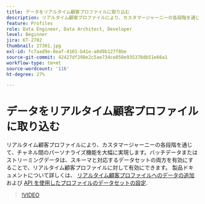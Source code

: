 ```yaml
---
title: データをリアルタイム顧客プロファイルに取り込む
description: リアルタイム顧客プロファイルにより、カスタマージャーニーの各段階を通じて、チャネル間のパーソナライズ機能を大幅に実現します。リアルタイム顧客プロファイルに対してバッチデータまたはストリーミングデータを有効にするには、スキーマと対応するデータセットの両方を有効にします。
feature: Profiles
role: Data Engineer, Data Architect, Developer
level: Beginner
jira: KT-2702
thumbnail: 27301.jpg
exl-id: fc7aad9e-8eaf-4101-b41e-a0d9b127f8be
source-git-commit: 42427df298e2c5ae734ce050e935378db51e66a1
workflow-type: tm+mt
source-wordcount: '116'
ht-degree: 27%

---
```


# データをリアルタイム顧客プロファイルに取り込む

リアルタイム顧客プロファイルにより、カスタマージャーニーの各段階を通じて、チャネル間のパーソナライズ機能を大幅に実現します。バッチデータまたはストリーミングデータは、スキーマと対応するデータセットの両方を有効にすることで、リアルタイム顧客プロファイルに対して有効にできます。 製品ドキュメントについて詳しくは、 [リアルタイム顧客プロファイルへのデータの追加](https://experienceleague.adobe.com/docs/experience-platform/profile/tutorials/add-profile-data.html) および [API を使用したプロファイルのデータセットの設定](https://experienceleague.adobe.com/docs/experience-platform/profile/tutorials/dataset-configuration.html).

>[!VIDEO](https://video.tv.adobe.com/v/27301?quality=12&learn=on)
